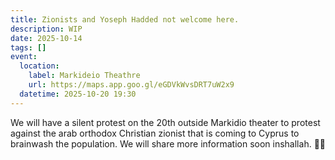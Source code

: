 ```yaml
---
title: Zionists and Yoseph Hadded not welcome here.
description: WIP
date: 2025-10-14
tags: []
event:
  location:
    label: Markideio Theathre
    url: https://maps.app.goo.gl/eGDVkWvsDRT7uW2x9
  datetime: 2025-10-20 19:30
---
```


We will have a silent protest on the 20th outside Markidio theater to protest against the arab orthodox Christian zionist that is coming to Cyprus to brainwash the population. We will share more information soon inshallah. ✊🏼

